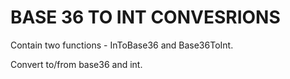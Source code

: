# BASE 36 TO INT CONVESRIONS

Contain two functions - InToBase36 and Base36ToInt.

Convert to/from base36 and int.